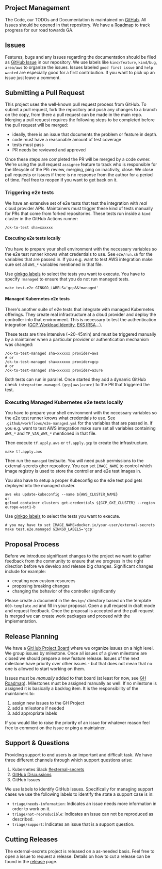 ## Project Management
The Code, our TODOs and Documentation is maintained on
[GitHub](https://github.com/external-secrets/external-secrets). All Issues
should be opened in that repository.
We have a [Roadmap](roadmap.md) to track progress for our road towards GA.

## Issues

Features, bugs and any issues regarding the documentation should be filed as
[GitHub Issue](https://github.com/external-secrets/external-secrets/issues) in
our repository. We use labels like `kind/feature`, `kind/bug`, `area/aws` to
organize the issues. Issues labeled `good first issue` and `help wanted` are
especially good for a first contribution. If you want to pick up an issue just
leave a comment.

## Submitting a Pull Request

This project uses the well-known pull request process from GitHub. To submit a
pull request, fork the repository and push any changes to a branch on the copy,
from there a pull request can be made in the main repo. Merging a pull request
requires the following steps to be completed before the pull request will
be merged:

* ideally, there is an issue that documents the problem or feature in depth.
* code must have a reasonable amount of test coverage
* tests must pass
* PR needs be reviewed and approved

Once these steps are completed the PR will be merged by a code owner.
We're using the pull request `assignee` feature to track who is responsible
for the lifecycle of the PR: review, merging, ping on inactivity, close.
We close pull requests or issues if there is no response from the author for
a period of time. Feel free to reopen if you want to get back on it.

### Triggering e2e tests

We have an extensive set of e2e tests that test the integration with *real* cloud provider APIs.
Maintainers must trigger these kind of tests manually for PRs that come from forked repositories. These tests run inside a `kind` cluster in the GitHub Actions runner:

```
/ok-to-test sha=xxxxxx
```

#### Executing e2e tests locally

You have to prepare your shell environment with the necessary variables so the e2e test
runner knows what credentials to use. See `e2e/run.sh` for the variables that are passed in.
If you e.g. want to test AWS integration make sure set all `AWS_*` variables mentioned
in that file.

Use [ginkgo labels](https://onsi.github.io/ginkgo/#spec-labels) to select the tests
you want to execute. You have to specify `!managed` to ensure that you do not
run managed tests.

```
make test.e2e GINKGO_LABELS='gcp&&!managed'
```

#### Managed Kubernetes e2e tests

There's another suite of e2e tests that integrate with managed Kubernetes offerings.
They create real infrastructure at a cloud provider and deploy the controller
into that environment.
This is necessary to test the authentication integration
([GCP Workload Identity](https://cloud.google.com/kubernetes-engine/docs/how-to/workload-identity),
[EKS IRSA](https://docs.aws.amazon.com/eks/latest/userguide/iam-roles-for-service-accounts.html)...).

These tests are time intensive (~20-45min) and must be triggered manually by
a maintainer when a particular provider or authentication mechanism was changed:

```
/ok-to-test-managed sha=xxxxxx provider=aws
# or
/ok-to-test-managed sha=xxxxxx provider=gcp
# or
/ok-to-test-managed sha=xxxxxx provider=azure
```

Both tests can run in parallel. Once started they add a dynamic GitHub check `integration-managed-(gcp|aws|azure)` to the PR that triggered the test.


### Executing Managed Kubernetes e2e tests locally

You have to prepare your shell environment with the necessary variables so the e2e
test runner knows what credentials to use. See `.github/workflows/e2e-managed.yml`
for the variables that are passed in. If you e.g. want to test AWS integration make
sure set all variables containing `AWS_*` and `TF_VAR_AWS_*` mentioned in that file.

Then execute `tf.apply.aws` or `tf.apply.gcp` to create the infrastructure.

```
make tf.apply.aws
```

Then run the `managed` testsuite. You will need push permissions to the external-secrets ghcr repository. You can set `IMAGE_NAME` to control which image registry is used to store the controller and e2e test images in.

You also have to setup a proper Kubeconfig so the e2e test pod gets deployed into the managed cluster.

```
aws eks update-kubeconfig --name ${AWS_CLUSTER_NAME}
or
gcloud container clusters get-credentials ${GCP_GKE_CLUSTER} --region europe-west1-b
```

Use [ginkgo labels](https://onsi.github.io/ginkgo/#spec-labels) to select the tests
you want to execute.

```
# you may have to set IMAGE_NAME=docker.io/your-user/external-secrets
make test.e2e.managed GINKGO_LABELS='gcp'
```

## Proposal Process
Before we introduce significant changes to the project we want to gather feedback
from the community to ensure that we progress in the right direction before we
develop and release big changes. Significant changes include for example:

* creating new custom resources
* proposing breaking changes
* changing the behavior of the controller significantly

Please create a document in the `design/` directory based on the template `000-template.md`
and fill in your proposal. Open a pull request in draft mode and request feedback. Once the proposal is accepted and the pull request is merged we can create work packages and proceed with the implementation.

## Release Planning

We have a [GitHub Project Board](https://github.com/orgs/external-secrets/projects/2/views/1) where we organize issues on a high level. We group issues by milestone. Once all issues of a given milestone are closed we should prepare a new feature release. Issues of the next milestone have priority over other issues - but that does not mean that no one is allowed to start working on them.

Issues must be _manually_ added to that board (at least for now, see [GH Roadmap](https://github.com/github/roadmap/issues/286)). Milestones must be assigned manually as well. If no milestone is assigned it is basically a backlog item. It is the responsibility of the maintainers to:

1. assign new issues to the GH Project
2. add a milestone if needed
3. add appropriate labels

If you would like to raise the priority of an issue for whatever reason feel free to comment on the issue or ping a maintainer.

## Support & Questions

Providing support to end users is an important and difficult task.
We have three different channels through which support questions arise:

1. Kubernetes Slack [#external-secrets](https://kubernetes.slack.com/archives/C017BF84G2Y)
2. [GitHub Discussions](https://github.com/external-secrets/external-secrets/discussions)
3. GitHub Issues

We use labels to identify GitHub Issues. Specifically for managing support cases we use the following labels to identify the state a support case is in:

* `triage/needs-information`: Indicates an issue needs more information in order to work on it.
* `triage/not-reproducible`: Indicates an issue can not be reproduced as described.
* `triage/support`: Indicates an issue that is a support question.


## Cutting Releases

The external-secrets project is released on a as-needed basis. Feel free to open a issue to request a release. Details on how to cut a release can be found in the [release](release.md) page.
